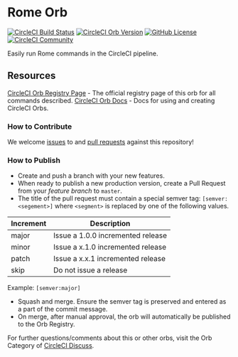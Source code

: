 # Rome Orb

[![CircleCI Build Status](https://circleci.com/gh/kbravh/rome-orb.svg?style=shield "CircleCI Build Status")](https://circleci.com/gh/kbravh/rome-orb) [![CircleCI Orb Version](https://img.shields.io/badge/endpoint.svg?url=https://badges.circleci.io/orb/kbravh/rome)](https://circleci.com/orbs/registry/orb/kbravh/rome) [![GitHub License](https://img.shields.io/badge/license-MIT-lightgrey.svg)](https://raw.githubusercontent.com/kbravh/rome-orb/master/LICENSE) [![CircleCI Community](https://img.shields.io/badge/community-CircleCI%20Discuss-343434.svg)](https://discuss.circleci.com/c/ecosystem/orbs)

Easily run Rome commands in the CircleCI pipeline.

## Resources

[CircleCI Orb Registry Page](https://circleci.com/orbs/registry/orb/kbravh/rome-orb) - The official registry page of this orb for all commands described.
[CircleCI Orb Docs](https://circleci.com/docs/2.0/orb-intro/#section=configuration) - Docs for using and creating CircleCI Orbs.

### How to Contribute

We welcome [issues](https://github.com/kbravh/rome-orb/issues) to and [pull requests](https://github.com/kbravh/rome-orb/pulls) against this repository!

### How to Publish
* Create and push a branch with your new features.
* When ready to publish a new production version, create a Pull Request from your _feature branch_ to `master`.
* The title of the pull request must contain a special semver tag: `[semver:<segement>]` where `<segment>` is replaced by one of the following values.

| Increment | Description|
| ----------| -----------|
| major     | Issue a 1.0.0 incremented release|
| minor     | Issue a x.1.0 incremented release|
| patch     | Issue a x.x.1 incremented release|
| skip      | Do not issue a release|

Example: `[semver:major]`

* Squash and merge. Ensure the semver tag is preserved and entered as a part of the commit message.
* On merge, after manual approval, the orb will automatically be published to the Orb Registry.


For further questions/comments about this or other orbs, visit the Orb Category of [CircleCI Discuss](https://discuss.circleci.com/c/orbs).

